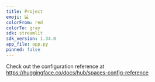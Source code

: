```yaml
---
title: Project
emoji: 💻
colorFrom: red
colorTo: gray
sdk: streamlit
sdk_version: 1.34.0
app_file: app.py
pinned: false
---
```


Check out the configuration reference at https://huggingface.co/docs/hub/spaces-config-reference
